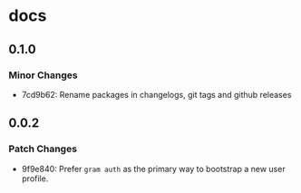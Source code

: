 # docs

## 0.1.0

### Minor Changes

- 7cd9b62: Rename packages in changelogs, git tags and github releases

## 0.0.2

### Patch Changes

- 9f9e840: Prefer `gram auth` as the primary way to bootstrap a new user profile.
